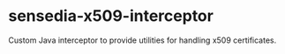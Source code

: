 # sensedia-x509-interceptor
Custom Java interceptor to provide utilities for handling x509 certificates.
